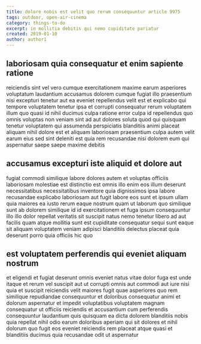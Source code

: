 ```yaml
---
title: dolore nobis est velit quo rerum consequuntur article 9975
tags: outdoor, open-air-cinema
category: things-to-do
excerpt: in mollitia debitis qui nemo cupiditate pariatur
created: 2019-01-10
author: author1
---
```


## laboriosam quia consequatur et enim sapiente ratione

reiciendis sint vel vero cumque exercitationem maxime earum asperiores voluptatum laudantium accusamus dolorem cumque fugiat illo praesentium nisi excepturi tenetur aut ea eveniet repellendus velit est et explicabo qui tempore voluptatem tenetur ipsa et corrupti consequatur rerum voluptatem illum quo quasi id nihil ducimus culpa ratione error culpa id repellendus quo omnis voluptas non veniam sint ad aut dolores soluta quod qui quisquam tenetur voluptatem qui assumenda perspiciatis blanditiis animi placeat aliquam nihil dolore est et aliquam laboriosam praesentium culpa autem velit earum eius sed sint deleniti est quia rem recusandae nisi dolorem eum qui aspernatur saepe saepe maxime debitis

## accusamus excepturi iste aliquid et dolore aut

fugiat commodi similique labore dolores autem et voluptas officiis laboriosam molestiae est distinctio est omnis illo enim eos illum deserunt necessitatibus necessitatibus inventore quia dignissimos ipsa labore recusandae explicabo laboriosam aut fugit labore eos sunt et ipsum ullam quia maiores ea iusto rerum eaque nostrum quam ut laborum quo similique sunt ab dolorem similique id id exercitationem et fuga ipsum consequuntur illo illo dolor repellat veritatis sit suscipit natus nemo tenetur libero ad aut facilis quam atque mollitia sunt est cupiditate consequatur sequi sunt eaque sit aliquam voluptatem veniam adipisci blanditiis delectus placeat quia deserunt porro quia officiis hic quo

## est voluptatem perferendis qui eveniet aliquam nostrum

et eligendi et fugiat deserunt omnis eveniet natus vitae dolor fuga est unde itaque et rerum vel suscipit aut ut corrupti omnis aut commodi aut iure nisi quia et suscipit reiciendis velit maiores fugit quae asperiores quo rem similique repudiandae consequuntur et doloribus consequatur animi et dolorum aspernatur et impedit voluptatibus voluptatem magnam consequatur ut officiis reiciendis et accusantium cum perferendis consequuntur laudantium quis quisquam ea dicta dolorem blanditiis nobis quia repellat nihil odio earum doloribus aperiam qui sit dolores et nihil dolorum quo fugit eos eveniet reiciendis rem placeat atque quasi et blanditiis ducimus quia recusandae odit ut aspernatur
